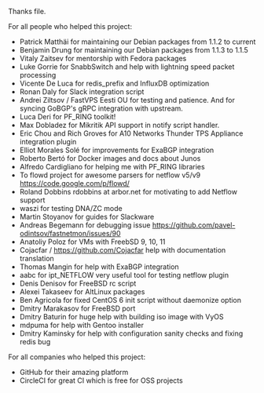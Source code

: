 Thanks file.

For all people who helped this project:
- Patrick Matthäi for maintaining our Debian packages from 1.1.2 to current
- Benjamin Drung for maintaining our Debian packages from 1.1.3 to 1.1.5
- Vitaly Zaitsev for mentorship with Fedora packages
- Luke Gorrie for SnabbSwitch and help with lightning speed packet processing
- Vicente De Luca for redis_prefix and InfluxDB optimization
- Ronan Daly for Slack integration script
- Andrei Ziltsov / FastVPS Eesti OU for testing and patience. And for syncing GoBGP's gRPC integration with upstream. 
- Luca Deri for PF_RING toolkit!
- Max Dobladez for Mikritik API support in notify script handler. 
- Eric Chou and Rich Groves for A10 Networks Thunder TPS Appliance integration plugin
- Elliot Morales Solé for improvements for ExaBGP integration 
- Roberto Bertó for Docker images and docs about Junos
- Alfredo Cardigliano for helping me with PF_RING libraries
- To flowd project for awesome parsers for netflow v5/v9 https://code.google.com/p/flowd/
- Roland Dobbins rdobbins at arbor.net for motivating to add Netflow support
- waszi for testing DNA/ZC mode
- Martin Stoyanov for guides for Slackware
- Andreas Begemann for debugging issue https://github.com/pavel-odintsov/fastnetmon/issues/90
- Anatoliy Poloz for VMs with FreebSD 9, 10, 11
- Cojacfar / https://github.com/Cojacfar help with documentation translation 
- Thomas Mangin for help with ExaBGP integration
- aabc for ipt_NETFLOW very useful tool for testing netflow plugin
- Denis Denisov for FreeBSD rc script
- Alexei Takaseev for AltLinux packages
- Ben Agricola for fixed CentOS 6 init script without daemonize option
- Dmitry Marakasov for FreeBSD port
- Dmitry Baturin for huge help with building iso image with VyOS
- mdpuma for help with Gentoo installer
- Dmitry Kaminsky for help with configuration sanity checks and fixing redis bug

For all companies who helped this project:
- GitHub for their amazing platform
- CircleCI for great CI which is free for OSS projects
